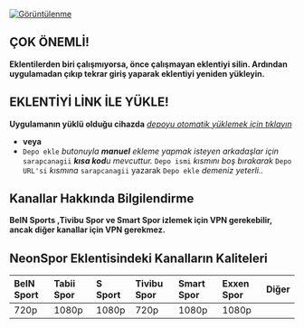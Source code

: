[![Görüntülenme](https://count.getloli.com/@primatzeka?name=Prueba&theme=morden-num&padding=7&offset=0&align=top&scale=1&pixelated=1&darkmode=1)](#)

## ÇOK ÖNEMLİ!

**Eklentilerden biri çalışmıyorsa, önce çalışmayan eklentiyi silin. Ardından uygulamadan çıkıp tekrar giriş yaparak eklentiyi yeniden yükleyin.**



## EKLENTİYİ LİNK İLE YÜKLE!

**Uygulamanın yüklü olduğu cihazda** _[depoyu otomatik yüklemek için tıklayın](https://keyiflerolsun.me/http-protocol-redirector?r=cloudstreamrepo://raw.githubusercontent.com/sarapcanagii/Pitipitii/master/repo.json)_
  - **veya**
  - `Depo ekle` _butonuyla **manuel** ekleme yapmak isteyen arkadaşlar için_ `sarapcanagii` _**kısa kod**u mevcuttur._ `Depo ismi` _kısmını boş bırakarak_ `Depo URL'si` _kısmına_ `sarapcanagii` yazarak `Depo ekle` _demeniz yeterli.._

## Kanallar Hakkında Bilgilendirme

**BeIN Sports ,Tivibu Spor ve Smart Spor izlemek için VPN gerekebilir, ancak diğer kanallar için VPN gerekmez.**

## NeonSpor Eklentisindeki Kanalların Kaliteleri

| BeIN Sport | Tabii Spor| S Sport| Tivibu Spor|  Smart Spor| Exxen Spor| Diğer|
| :-------- | :---------- | :---- | :--------- |  :---------| :-------- | :-------- 
| 720p | 1080p | 1080p | 720p | 1080p | 1080p |

